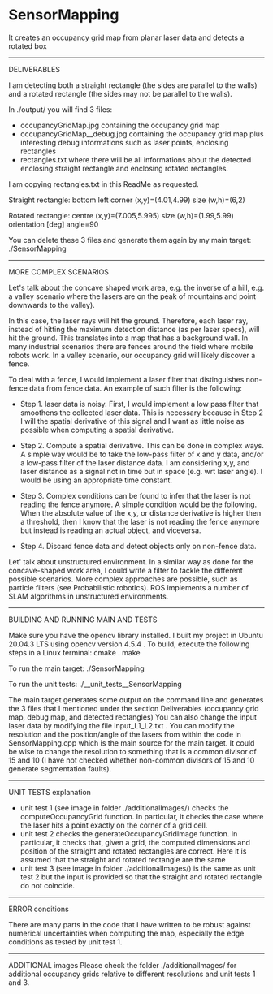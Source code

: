 # SensorMapping
It creates an occupancy grid map from planar laser data and detects a rotated box

__________________________
DELIVERABLES

I am detecting both a straight rectangle (the sides are parallel to the walls) and a rotated rectangle (the sides may not be parallel to the walls).

In ./output/ you will find 3 files:
- occupancyGridMap.jpg containing the occupancy grid map 
- occupancyGridMap__debug.jpg containing the occupancy grid map plus interesting debug informations such as laser points, enclosing rectangles
- rectangles.txt where there will be all informations about the detected enclosing straight rectangle and enclosing rotated rectangles.

I am copying rectangles.txt in this ReadMe as requested.

Straight rectangle:
	bottom left corner (x,y)=(4.01,4.99)
	size (w,h)=(6,2)


Rotated rectangle:
	centre (x,y)=(7.005,5.995)
	size (w,h)=(1.99,5.99)
	orientation [deg] angle=90

You can delete these 3 files and generate them again by my main target: ./SensorMapping

__________________________
MORE COMPLEX SCENARIOS

Let's talk about the concave shaped work area, e.g. the inverse of a hill, e.g. a valley scenario where the lasers
are on the peak of mountains and point downwards to the valley).

In this case, the laser rays will hit the ground. Therefore, each laser ray, instead of hitting the maximum detection
distance (as per laser specs), will hit the ground. This translates into a map that has a background wall. In many industrial
scenarios there are fences around the field where mobile robots work. In a valley scenario, our occupancy grid will likely discover
a fence.

To deal with a fence, I would implement a laser filter that distinguishes non-fence data from fence data. An example of such filter
is the following:
- Step 1. laser data is noisy. First, I would implement a low pass filter that smoothens the collected laser data. This is necessary
	because in Step 2 I will the spatial derivative of this signal and I want as little noise as possible when computing
	a spatial derivative.
- Step 2. Compute a spatial derivative. This can be done in complex ways. A simple way would be to take the low-pass filter of x and y
	data, and/or a low-pass filter of the laser distance data. I am considering x,y, and laser distance as a signal not in time
	but in space (e.g. wrt laser angle). I would be using an appropriate time constant.

- Step 3. Complex conditions can be found to infer that the laser is not reading the fence anymore. A simple condition would be the
	following. When the absolute value of the x,y, or distance derivative is higher then a threshold, then I know that
	the laser is not reading the fence anymore but instead is reading an actual object, and viceversa.
	
- Step 4. Discard fence data and detect objects only on non-fence data.
	
Let' talk about unstructured environment.
In a similar way as done for the concave-shaped work area, I could write a filter to tackle the different possible scenarios.
More complex approaches are possible, such as particle filters (see Probabilistic robotics). ROS implements a number of
SLAM algorithms in unstructured environments.


__________________________
BUILDING AND RUNNING MAIN AND TESTS

Make sure you have the opencv library installed. I built my project in Ubuntu 20.04.3 LTS using opencv version 4.5.4 .
To build, execute the following steps in a Linux terminal:
cmake .
make

To run the main target:
./SensorMapping

To run the unit tests:
./__unit_tests__SensorMapping

The main target generates some output on the command line and generates the 3 files that I mentioned under the section Deliverables (occupancy grid map, debug map, and detected rectangles)
You can also change the input laser data by modifying the file input_L1_L2.txt .
You can modify the resolution and the position/angle of the lasers from within the code in SensorMapping.cpp which is the main source for the main target.
It could be wise to change the resolution to something that is a common divisor of 15 and 10 (I have not checked whether non-common divisors of 15 and 10 generate segmentation faults).

___________________________
UNIT TESTS explanation

- unit test 1 (see image in folder ./additionalImages/) checks the computeOccupancyGrid function. In particular, it checks the case where the laser hits a point exactly on the corner of a grid cell.
- unit test 2 checks the generateOccupancyGridImage function. In particular, it checks that, given a grid, the computed dimensions and position of the straight and rotated rectangles are correct.
  Here it is assumed that the straight and rotated rectangle are the same
- unit test 3 (see image in folder ./additionalImages/) is the same as unit test 2 but the input is provided so that the straight and rotated rectangle do not coincide.

___________________________
ERROR conditions

There are many parts in the code that I have written to be robust against numerical uncertainties when computing the map, especially the edge conditions as tested by unit test 1.


__________________________
ADDITIONAL images
Please check the folder ./additionalImages/ for additional occupancy grids relative to different resolutions and unit tests 1 and 3.

